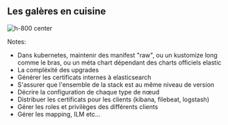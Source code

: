 ## Les galères en cuisine

![h-800 center](./assets/images/homer-cooking.gif)

Notes:
- Dans kubernetes, maintenir des manifest "raw", ou un kustomize long comme le bras, ou un méta chart dépendant des charts officiels elastic
- La compléxité des upgrades
- Générer les certificats internes à elasticsearch
- S'assurer que l'ensemble de la stack est au même niveau de version
- Décrire la configuration de chaque type de nœud
- Distribuer les certificats pour les clients (kibana, filebeat, logstash)
- Gérer les roles et privilèges des différents clients
- Gérer les mapping, ILM etc...




